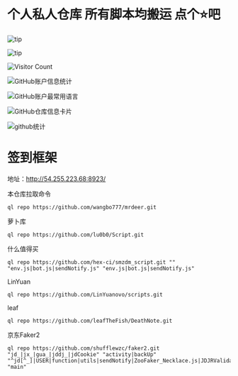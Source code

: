 # 个人私人仓库 所有脚本均搬运 点个⭐吧

![tip](https://badgen.net/badge/php/8.1/orange?icon=php)

![tip](https://badgen.net/badge/python/3.1.6/green?icon=packagephobia)

![Visitor Count](https://profile-counter.glitch.me/{wangbo777}/count.svg)

![GitHub账户信息统计](https://github-stats.ubrong.com/api?username=wangbo777&show_icons=true&theme=tokyonight)

![GitHub账户最常用语言](https://github-stats.ubrong.com/api/top-langs/?username=wangbo777&layout=compact&theme=tokyonight)

![GitHub仓库信息卡片](https://github-stats.ubrong.com/api/pin/?username=wangbo777&repo=mrdeer)

![github统计](https://stats.justsong.cn/api/github?username=wangbo777&theme=dark&lang=zh-CN)



# 签到框架

地址：http://54.255.223.68:8923/

本仓库拉取命令

    ql repo https://github.com/wangbo777/mrdeer.git

萝卜库

    ql repo https://github.com/lu0b0/Script.git

什么值得买

    ql repo https://github.com/hex-ci/smzdm_script.git "" "env.js|bot.js|sendNotify.js" "env.js|bot.js|sendNotify.js"

LinYuan

    ql repo https://github.com/LinYuanovo/scripts.git

leaf

    ql repo https://github.com/leafTheFish/DeathNote.git

京东Faker2

    ql repo https://github.com/shufflewzc/faker2.git "jd_|jx_|gua_|jddj_|jdCookie" "activity|backUp" "^jd[^_]|USER|function|utils|sendNotify|ZooFaker_Necklace.js|JDJRValidator_|sign_graphics_validate|ql|JDSignValidator" "main"



